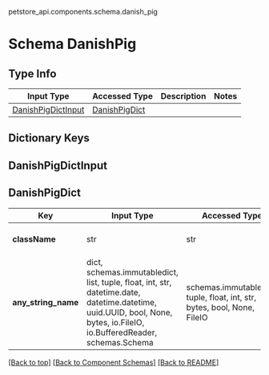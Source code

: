 petstore_api.components.schema.danish_pig
# Schema DanishPig

## Type Info
Input Type | Accessed Type | Description | Notes
------------ | ------------- | ------------- | -------------
[DanishPigDictInput](#danishpigdictinput) | [DanishPigDict](#danishpigdict) |  |

## Dictionary Keys
## DanishPigDictInput
## DanishPigDict

Key | Input Type | Accessed Type | Description | Notes
------------ | ------------- | ------------- | ------------- | -------------
**className** | str | str |  | must be one of ["DanishPig"]
**any_string_name** | dict, schemas.immutabledict, list, tuple, float, int, str, datetime.date, datetime.datetime, uuid.UUID, bool, None, bytes, io.FileIO, io.BufferedReader, schemas.Schema | schemas.immutabledict, tuple, float, int, str, bytes, bool, None, FileIO | any string name can be used but the value must be the correct type | [optional]

[[Back to top]](#top) [[Back to Component Schemas]](../../../README.md#Component-Schemas) [[Back to README]](../../../README.md)
